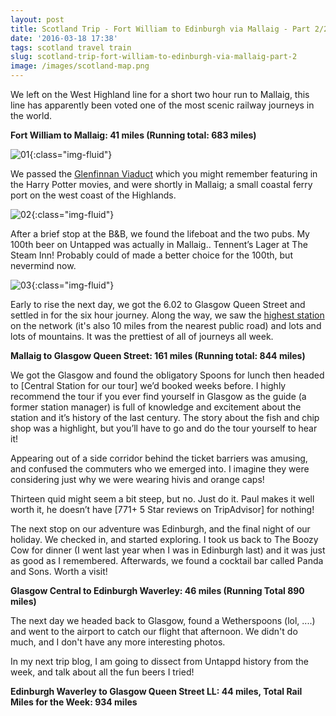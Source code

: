 ```yaml
---
layout: post
title: Scotland Trip - Fort William to Edinburgh via Mallaig - Part 2/2
date: '2016-03-18 17:38'
tags: scotland travel train
slug: scotland-trip-fort-william-to-edinburgh-via-mallaig-part-2
image: /images/scotland-map.png
---
```


We left on the West Highland line for a short two hour run to Mallaig, this line has apparently been voted one of the most scenic railway journeys in the world.

**Fort William to Mallaig: 41 miles (Running total: 683 miles)**

![01](https://jamesleighton.files.wordpress.com/2016/11/012.jpg){:class="img-fluid"}

We passed the [Glenfinnan Viaduct](https://en.wikipedia.org/wiki/Glenfinnan_Viaduct) which you might remember featuring in the Harry Potter movies, and were shortly in Mallaig; a small coastal ferry port on the west coast of the Highlands.

![02](https://jamesleighton.files.wordpress.com/2016/11/022.jpg){:class="img-fluid"}

After a brief stop at the B&B, we found the lifeboat and the two pubs. My 100th beer on Untapped was actually in Mallaig.. Tennent’s Lager at The Steam Inn! Probably could of made a better choice for the 100th, but nevermind now.

![03](https://jamesleighton.files.wordpress.com/2016/11/032.jpg){:class="img-fluid"}

Early to rise the next day, we got the 6.02 to Glasgow Queen Street and settled in for the six hour journey. Along the way, we saw the [highest station](https://en.wikipedia.org/wiki/Corrour_railway_station) on the network (it's also 10 miles from the nearest public road) and lots and lots of mountains. It was the prettiest of all of journeys all week.

**Mallaig to Glasgow Queen Street: 161 miles (Running total: 844 miles)**

We got the Glasgow and found the obligatory Spoons for lunch then headed to \[Central Station for our tour\] we’d booked weeks before. I highly recommend the tour if you ever find yourself in Glasgow as the guide (a former station manager) is full of knowledge and excitement about the station and it’s history of the last century. The story about the fish and chip shop was a highlight, but you’ll have to go and do the tour yourself to hear it!

Appearing out of a side corridor behind the ticket barriers was amusing, and confused the commuters who we emerged into. I imagine they were considering just why we were wearing hivis and orange caps!


Thirteen quid might seem a bit steep, but no. Just do it. Paul makes it well worth it, he doesn’t have \[771+ 5 Star reviews on TripAdvisor\] for nothing!

The next stop on our adventure was Edinburgh, and the final night of our holiday. We checked in, and started exploring. I took us back to The Boozy Cow for dinner (I went last year when I was in Edinburgh last) and it was just as good as I remembered. Afterwards, we found a cocktail bar called Panda and Sons. Worth a visit!

**Glasgow Central to Edinburgh Waverley: 46 miles (Running Total 890 miles)**

The next day we headed back to Glasgow, found a Wetherspoons (lol, ....) and went to the airport to catch our flight that afternoon. We didn't do much, and I don't have any more interesting photos.

In my next trip blog, I am going to dissect from Untappd history from the week, and talk about all the fun beers I tried!

**Edinburgh Waverley to Glasgow Queen Street LL: 44 miles, Total Rail Miles for the Week: 934 miles**

